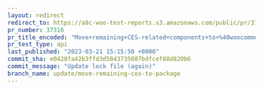 ```yaml
---
layout: redirect
redirect_to: https://a8c-woo-test-reports.s3.amazonaws.com/public/pr/37316/api/index.html
pr_number: 37316
pr_title_encoded: "Move+remaining+CES-related+components+to+%40woocommerce%2Fcustomer-effort-score"
pr_test_type: api
last_published: "2023-03-21 15:15:50 +0000"
commit_sha: e0420fa42b3ffd3d5043735087bdfcef88d820b6
commit_message: "Update lock file (again)"
branch_name: update/move-remaining-ces-to-package
---
```

